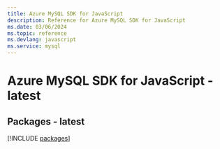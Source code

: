 ```yaml
---
title: Azure MySQL SDK for JavaScript
description: Reference for Azure MySQL SDK for JavaScript
ms.date: 03/06/2024
ms.topic: reference
ms.devlang: javascript
ms.service: mysql
---
```

# Azure MySQL SDK for JavaScript - latest
## Packages - latest
[!INCLUDE [packages](mysql-index.md)]